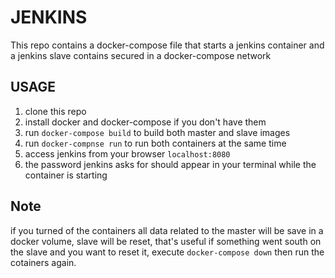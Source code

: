 JENKINS
=======

This repo contains a docker-compose file that starts a jenkins container and a
jenkins slave contains secured in a docker-compose network

## USAGE

1. clone this repo
1. install docker and docker-compose if you don't have them
1. run `docker-compose build` to build both master and slave images
1. run `docker-compnse run` to run both containers at the same time
1. access jenkins from your browser `localhost:8080`
1. the password jenkins asks for should appear in your terminal while the
   container is starting


## Note

if you turned of the containers all data related to the master will be save in a
docker volume, slave will be reset, that's useful if something went south on the
slave and you want to reset it, execute `docker-compose down` then run the
cotainers again.
